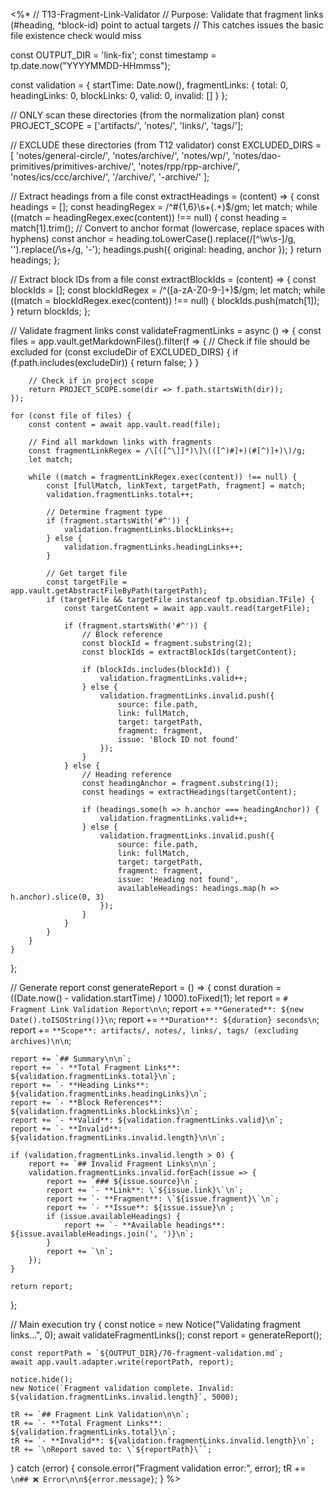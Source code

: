 <%*
// T13-Fragment-Link-Validator
// Purpose: Validate that fragment links (#heading, ^block-id) point to actual targets
// This catches issues the basic file existence check would miss

const OUTPUT_DIR = 'link-fix';
const timestamp = tp.date.now("YYYYMMDD-HHmmss");

const validation = {
    startTime: Date.now(),
    fragmentLinks: {
        total: 0,
        headingLinks: 0,
        blockLinks: 0,
        valid: 0,
        invalid: []
    }
};

// ONLY scan these directories (from the normalization plan)
const PROJECT_SCOPE = ['artifacts/', 'notes/', 'links/', 'tags/'];

// EXCLUDE these directories (from T12 validator)
const EXCLUDED_DIRS = [
    'notes/general-circle/',
    'notes/archive/',
    'notes/wp/',
    'notes/dao-primitives/primitives-archive/',
    'notes/rpp/rpp-archive/',
    'notes/ics/ccc/archive/',
    '/archive/',
    '-archive/'
];

// Extract headings from a file
const extractHeadings = (content) => {
    const headings = [];
    const headingRegex = /^#{1,6}\s+(.+)$/gm;
    let match;
    while ((match = headingRegex.exec(content)) !== null) {
        const heading = match[1].trim();
        // Convert to anchor format (lowercase, replace spaces with hyphens)
        const anchor = heading.toLowerCase().replace(/[^\w\s-]/g, '').replace(/\s+/g, '-');
        headings.push({ original: heading, anchor });
    }
    return headings;
};

// Extract block IDs from a file
const extractBlockIds = (content) => {
    const blockIds = [];
    const blockIdRegex = /\^([a-zA-Z0-9-]+)$/gm;
    let match;
    while ((match = blockIdRegex.exec(content)) !== null) {
        blockIds.push(match[1]);
    }
    return blockIds;
};

// Validate fragment links
const validateFragmentLinks = async () => {
    const files = app.vault.getMarkdownFiles().filter(f => {
        // Check if file should be excluded
        for (const excludeDir of EXCLUDED_DIRS) {
            if (f.path.includes(excludeDir)) {
                return false;
            }
        }
        
        // Check if in project scope
        return PROJECT_SCOPE.some(dir => f.path.startsWith(dir));
    });
    
    for (const file of files) {
        const content = await app.vault.read(file);
        
        // Find all markdown links with fragments
        const fragmentLinkRegex = /\[([^\]]*)\]\(([^)#]+)(#[^)]+)\)/g;
        let match;
        
        while ((match = fragmentLinkRegex.exec(content)) !== null) {
            const [fullMatch, linkText, targetPath, fragment] = match;
            validation.fragmentLinks.total++;
            
            // Determine fragment type
            if (fragment.startsWith('#^')) {
                validation.fragmentLinks.blockLinks++;
            } else {
                validation.fragmentLinks.headingLinks++;
            }
            
            // Get target file
            const targetFile = app.vault.getAbstractFileByPath(targetPath);
            if (targetFile && targetFile instanceof tp.obsidian.TFile) {
                const targetContent = await app.vault.read(targetFile);
                
                if (fragment.startsWith('#^')) {
                    // Block reference
                    const blockId = fragment.substring(2);
                    const blockIds = extractBlockIds(targetContent);
                    
                    if (blockIds.includes(blockId)) {
                        validation.fragmentLinks.valid++;
                    } else {
                        validation.fragmentLinks.invalid.push({
                            source: file.path,
                            link: fullMatch,
                            target: targetPath,
                            fragment: fragment,
                            issue: 'Block ID not found'
                        });
                    }
                } else {
                    // Heading reference
                    const headingAnchor = fragment.substring(1);
                    const headings = extractHeadings(targetContent);
                    
                    if (headings.some(h => h.anchor === headingAnchor)) {
                        validation.fragmentLinks.valid++;
                    } else {
                        validation.fragmentLinks.invalid.push({
                            source: file.path,
                            link: fullMatch,
                            target: targetPath,
                            fragment: fragment,
                            issue: 'Heading not found',
                            availableHeadings: headings.map(h => h.anchor).slice(0, 3)
                        });
                    }
                }
            }
        }
    }
};

// Generate report
const generateReport = () => {
    const duration = ((Date.now() - validation.startTime) / 1000).toFixed(1);
    let report = `# Fragment Link Validation Report\n\n`;
    report += `**Generated**: ${new Date().toISOString()}\n`;
    report += `**Duration**: ${duration} seconds\n`;
    report += `**Scope**: artifacts/, notes/, links/, tags/ (excluding archives)\n\n`;
    
    report += `## Summary\n\n`;
    report += `- **Total Fragment Links**: ${validation.fragmentLinks.total}\n`;
    report += `- **Heading Links**: ${validation.fragmentLinks.headingLinks}\n`;
    report += `- **Block References**: ${validation.fragmentLinks.blockLinks}\n`;
    report += `- **Valid**: ${validation.fragmentLinks.valid}\n`;
    report += `- **Invalid**: ${validation.fragmentLinks.invalid.length}\n\n`;
    
    if (validation.fragmentLinks.invalid.length > 0) {
        report += `## Invalid Fragment Links\n\n`;
        validation.fragmentLinks.invalid.forEach(issue => {
            report += `### ${issue.source}\n`;
            report += `- **Link**: \`${issue.link}\`\n`;
            report += `- **Fragment**: \`${issue.fragment}\`\n`;
            report += `- **Issue**: ${issue.issue}\n`;
            if (issue.availableHeadings) {
                report += `- **Available headings**: ${issue.availableHeadings.join(', ')}\n`;
            }
            report += `\n`;
        });
    }
    
    return report;
};

// Main execution
try {
    const notice = new Notice("Validating fragment links...", 0);
    await validateFragmentLinks();
    const report = generateReport();
    
    const reportPath = `${OUTPUT_DIR}/70-fragment-validation.md`;
    await app.vault.adapter.write(reportPath, report);
    
    notice.hide();
    new Notice(`Fragment validation complete. Invalid: ${validation.fragmentLinks.invalid.length}`, 5000);
    
    tR += `## Fragment Link Validation\n\n`;
    tR += `- **Total Fragment Links**: ${validation.fragmentLinks.total}\n`;
    tR += `- **Invalid**: ${validation.fragmentLinks.invalid.length}\n`;
    tR += `\nReport saved to: \`${reportPath}\``;
    
} catch (error) {
    console.error("Fragment validation error:", error);
    tR += `\n## ❌ Error\n\n${error.message}`;
}
%>